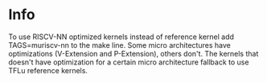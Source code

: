 # Info

To use RISCV-NN optimized kernels instead of reference kernel add TAGS=muriscv-nn
to the make line. Some micro architectures have optimizations (V-Extension and P-Extension),
others don't. The kernels that doesn't have optimization for a certain micro
architecture fallback to use TFLu reference kernels.


